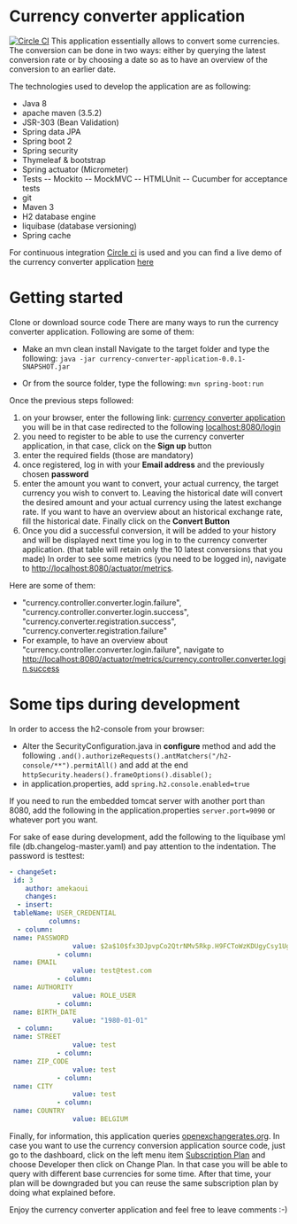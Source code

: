 # Currency converter application
[![Circle CI](https://circleci.com/gh/a-mekaoui/currency-converter-application.svg?style=svg&circle-token=4aef8bd23970e13ff5dee6f4a843a898985619ef)](https://circleci.com/gh/a-mekaoui/challenge)
This application essentially allows to convert some currencies.
The conversion can be done in two ways: either by querying the latest conversion rate or by choosing a date so as to have an overview of the conversion to an earlier date.

The technologies used to develop the application are as following:
- Java 8
- apache maven (3.5.2)
- JSR-303 (Bean Validation)
- Spring data JPA
- Spring boot 2
- Spring security
- Thymeleaf & bootstrap
- Spring actuator (Micrometer)
- Tests
-- Mockito
-- MockMVC
-- HTMLUnit
-- Cucumber for acceptance tests
- git
- Maven 3
- H2 database engine
- liquibase (database versioning)
- Spring cache

For continuous integration [Circle ci](https://circleci.com/gh/a-mekaoui/challenge) is used and you can find a live demo of the currency converter application [here](https://currency-converter-application.herokuapp.com/conversion)

# Getting started

Clone or download source code
There are many ways to run the currency converter application. Following are some of them:

- Make an mvn clean install
Navigate to the target folder and type the following: 
```java -jar currency-converter-application-0.0.1-SNAPSHOT.jar```

- Or from the source folder, type the following:
```mvn spring-boot:run``` 

Once the previous steps followed:

 1. on your browser, enter the following link: [currency converter application](http://localhost:8080)
you will be in that case redirected to the following [localhost:8080/login](http://localhost:8080/login)
 2. you need to register to be able to use the currency converter application, in that case, click on the **Sign up** button
 3. enter the required fields (those are mandatory)
 4. once registered, log in with your **Email address** and the previously chosen **password**
 5. enter the amount you want to convert, your actual currency, the target currency you wish to convert to. Leaving the historical date will convert the desired amount and your actual currency using the latest exchange rate. If you want to have an overview about an historical exchange rate, fill the historical date. Finally click on the **Convert Button**
 6. Once you did a successful conversion, it will be added to your history and will be displayed next time you log in to the currency converter application. (that table will retain only the 10 latest conversions that you made)
In order to see some metrics (you need to be logged in), navigate to [http://localhost:8080/actuator/metrics](http://localhost:8080/actuator/metrics). 

Here are some of them:

- "currency.controller.converter.login.failure", "currency.controller.converter.login.success", "currency.converter.registration.success", "currency.converter.registration.failure"
- For example, to have an overview about "currency.controller.converter.login.failure", navigate to [http://localhost:8080/actuator/metrics/currency.controller.converter.login.success](http://localhost:8080/actuator/metrics/currency.controller.converter.login.success)

# Some tips during development
In order to access the h2-console from your browser:

- Alter the SecurityConfiguration.java in **configure** method and add the following ```.and().authorizeRequests().antMatchers("/h2-console/**").permitAll()``` and add at the end ```httpSecurity.headers().frameOptions().disable();```
- in application.properties, add ```spring.h2.console.enabled=true```

If you need to run the embedded tomcat server with another port than 8080, add the following in the application.properties ```server.port=9090``` or whatever port you want.

For sake of ease during development, add the following to the liquibase yml file  (db.changelog-master.yaml) and pay attention to the indentation. The password is testtest: 
```yaml
- changeSet:  
 id: 3  
    author: amekaoui  
    changes:  
  - insert:  
 tableName: USER_CREDENTIAL  
          columns:  
  - column:  
 name: PASSWORD  
                value: $2a$10$fx3DJpvpCo2QtrNMv5Rkp.H9FCToWzKDUgyCsy1Ugi9AmmM/U4doS  
            - column:  
 name: EMAIL  
                value: test@test.com  
            - column:  
 name: AUTHORITY  
                value: ROLE_USER  
            - column:  
 name: BIRTH_DATE  
                value: "1980-01-01"  
  - column:  
 name: STREET  
                value: test  
            - column:  
 name: ZIP_CODE  
                value: test  
            - column:  
 name: CITY  
                value: test  
            - column:  
 name: COUNTRY  
                value: BELGIUM 
```


Finally, for information, this application queries [openexchangerates.org](openexchangerates.org). In case you want to use the currency conversion application source code, just go to the dashboard, click on the left menu item [Subscription Plan](https://openexchangerates.org/account/subscription) and choose Developer then click on Change Plan. In that case you will be able to query with different base currencies for some time. After that time, your plan will be downgraded but you can reuse the same subscription plan by doing what explained before.

Enjoy the currency converter application and feel free to leave comments :-)
